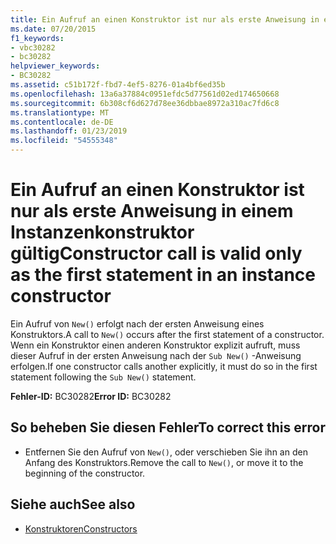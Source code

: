 ```yaml
---
title: Ein Aufruf an einen Konstruktor ist nur als erste Anweisung in einem Instanzenkonstruktor gültig
ms.date: 07/20/2015
f1_keywords:
- vbc30282
- bc30282
helpviewer_keywords:
- BC30282
ms.assetid: c51b172f-fbd7-4ef5-8276-01a4bf6ed35b
ms.openlocfilehash: 13a6a37884c0951efdc5d77561d02ed174650668
ms.sourcegitcommit: 6b308cf6d627d78ee36dbbae8972a310ac7fd6c8
ms.translationtype: MT
ms.contentlocale: de-DE
ms.lasthandoff: 01/23/2019
ms.locfileid: "54555348"
---
```

# <a name="constructor-call-is-valid-only-as-the-first-statement-in-an-instance-constructor"></a><span data-ttu-id="788ab-102">Ein Aufruf an einen Konstruktor ist nur als erste Anweisung in einem Instanzenkonstruktor gültig</span><span class="sxs-lookup"><span data-stu-id="788ab-102">Constructor call is valid only as the first statement in an instance constructor</span></span>
<span data-ttu-id="788ab-103">Ein Aufruf von `New()` erfolgt nach der ersten Anweisung eines Konstruktors.</span><span class="sxs-lookup"><span data-stu-id="788ab-103">A call to `New()` occurs after the first statement of a constructor.</span></span> <span data-ttu-id="788ab-104">Wenn ein Konstruktor einen anderen Konstruktor explizit aufruft, muss dieser Aufruf in der ersten Anweisung nach der `Sub New()` -Anweisung erfolgen.</span><span class="sxs-lookup"><span data-stu-id="788ab-104">If one constructor calls another explicitly, it must do so in the first statement following the `Sub New()` statement.</span></span>  
  
 <span data-ttu-id="788ab-105">**Fehler-ID:** BC30282</span><span class="sxs-lookup"><span data-stu-id="788ab-105">**Error ID:** BC30282</span></span>  
  
## <a name="to-correct-this-error"></a><span data-ttu-id="788ab-106">So beheben Sie diesen Fehler</span><span class="sxs-lookup"><span data-stu-id="788ab-106">To correct this error</span></span>  
  
-   <span data-ttu-id="788ab-107">Entfernen Sie den Aufruf von `New()`, oder verschieben Sie ihn an den Anfang des Konstruktors.</span><span class="sxs-lookup"><span data-stu-id="788ab-107">Remove the call to `New()`, or move it to the beginning of the constructor.</span></span>  
  
## <a name="see-also"></a><span data-ttu-id="788ab-108">Siehe auch</span><span class="sxs-lookup"><span data-stu-id="788ab-108">See also</span></span>
- [<span data-ttu-id="788ab-109">Konstruktoren</span><span class="sxs-lookup"><span data-stu-id="788ab-109">Constructors</span></span>](~/docs/visual-basic/programming-guide/concepts/object-oriented-programming.md#constructors)
